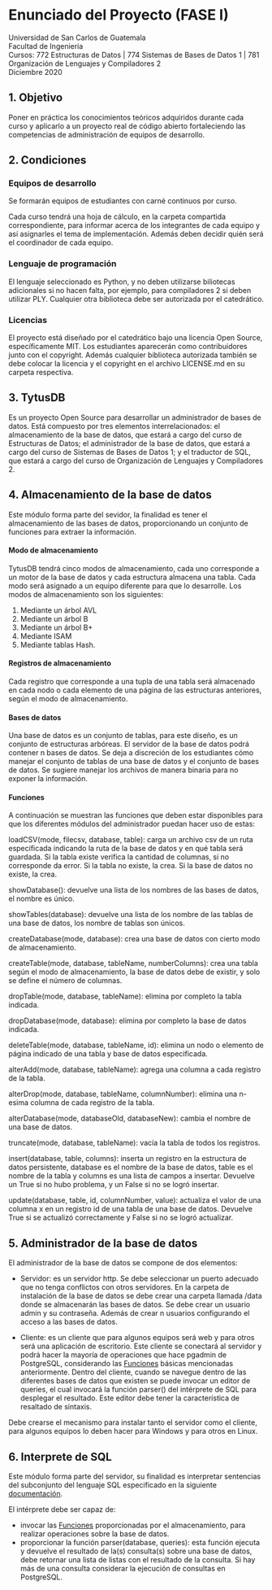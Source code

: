 # Enunciado del Proyecto (FASE I)

Universidad de San Carlos de Guatemala  
Facultad de Ingeniería  
Cursos: 772 Estructuras de Datos | 774 Sistemas de Bases de Datos 1 | 781 Organización de Lenguajes y Compiladores 2  
Diciembre 2020

## 1. Objetivo

Poner en práctica los conocimientos teóricos adquiridos durante cada curso y aplicarlo a un proyecto real de código abierto fortaleciendo las competencias de administración de equipos de desarrollo.


## 2. Condiciones

### Equipos de desarrollo

Se formarán equipos de estudiantes con carné continuos por curso.

Cada curso tendrá una hoja de cálculo, en la carpeta compartida correspondiente, para informar acerca de los integrantes de cada equipo y así asignarles el tema de implementación. Además deben decidir quién será el coordinador de cada equipo.

### Lenguaje de programación

El lenguaje seleccionado es Python, y no deben utilizarse biliotecas adicionales si no hacen falta, por ejemplo, para compiladores 2 si deben utilizar PLY. Cualquier otra biblioteca debe ser autorizada por el catedrático.

### Licencias

El proyecto está diseñado por el catedrático bajo una licencia Open Source, específicamente MIT. Los estudiantes aparecerán como contribuidores junto con el copyright. Además cualquier biblioteca autorizada también se debe colocar la licencia y el copyright en el archivo LICENSE.md en su carpeta respectiva.

## 3. TytusDB

Es un proyecto Open Source para desarrollar un administrador de bases de datos. Está compuesto por tres elementos interrelacionados: el almacenamiento de la base de datos, que estará a cargo del curso de Estructuras de Datos; el administrador de la base de datos, que estará a cargo del curso de Sistemas de Bases de Datos 1; y el traductor de SQL, que estará a cargo del curso de Organización de Lenguajes y Compiladores 2.

## 4. Almacenamiento de la base de datos

Este módulo forma parte del sevidor, la finalidad es tener el almacenamiento de las bases de datos, proporcionando un conjunto de funciones para extraer la información.

#### Modo de almacenamiento 

TytusDB tendrá cinco modos de almacenamiento, cada uno corresponde a un motor de la base de datos y cada estructura almacena una tabla. Cada modo será asignado a un equipo diferente para que lo desarrolle. Los modos de almacenamiento son los siguientes: 
1. Mediante un árbol AVL
2. Mediante un árbol B
3. Mediante un árbol B+
4. Mediante ISAM
5. Mediante tablas Hash.

#### Registros de almacenamiento

Cada registro que corresponde a una tupla de una tabla será almacenado en cada nodo o cada elemento de una página de las estructuras anteriores, según el modo de almacenamiento.

#### Bases de datos

Una base de datos es un conjunto de tablas, para este diseño, es un conjunto de estructuras arbóreas. El servidor de la base de datos podrá contener n bases de datos. Se deja a discreción de los estudiantes cómo manejar el conjunto de tablas de una base de datos y el conjunto de bases de datos. Se sugiere manejar los archivos de manera binaria para no exponer la información. 

#### Funciones

A continuación se muestran las funciones que deben estar disponibles para que los diferentes módulos del administrador puedan hacer uso de estas: 

loadCSV(mode, filecsv, database, table): carga un archivo csv de un ruta especificada indicando la ruta de la base de datos y en qué tabla será guardada. Si la tabla existe verifica la cantidad de columnas, si no corresponde da error. Si la tabla no existe, la crea. Si la base de datos no existe, la crea.

showDatabase(): devuelve una lista de los nombres de las bases de datos, el nombre es único.

showTables(database): devuelve una lista de los nombre de las tablas de una base de datos, los nombre de tablas son únicos.

createDatabase(mode, database): crea una base de datos con cierto modo de almacenamiento.

createTable(mode, database, tableName, numberColumns): crea una tabla según el modo de almacenamiento, la base de datos debe de existir, y solo se define el número de columnas.

dropTable(mode, database, tableName): elimina por completo la tabla indicada.

dropDatabase(mode, database): elimina por completo la base de datos indicada.

deleteTable(mode, database, tableName, id): elimina un nodo o elemento de página indicado de una tabla y base de datos especificada.

alterAdd(mode, database, tableName): agrega una columna a cada registro de la tabla.

alterDrop(mode, database, tableName, columnNumber): elimina una n-esima columna de cada registro de la tabla.

alterDatabase(mode, databaseOld, databaseNew): cambia el nombre de una base de datos.

truncate(mode, database, tableName): vacía la tabla de todos los registros.

insert(database, table, columns): inserta un registro en la estructura de datos persistente, database es el nombre de la base de datos, table es el nombre de la tabla y columns es una lista de campos a insertar. Devuelve un True si no hubo problema, y un False si no se logró insertar.

update(database, table, id, columnNumber, value): actualiza el valor de una columna x en un registro id de una tabla de una base de datos. Devuelve True si se actualizó correctamente y False si no se logró actualizar.

## 5. Administrador de la base de datos

El administrador de la base de datos se compone de dos elementos:

- Servidor: es un servidor http. Se debe seleccionar un puerto adecuado que no tenga conflictos con otros servidores. En la carpeta de instalación de la base de datos se debe crear una carpeta llamada /data donde se almacenarán las bases de datos. Se debe crear un usuario admin y su contraseña. Además de crear n usuarios configurando el acceso a las bases de datos.

- Cliente: es un cliente que para algunos equipos será web y para otros será una aplicación de escritorio. Este cliente se conectará al servidor y podrá hacer la mayoría de operaciones que hace pgadmin de PostgreSQL, considerando las [Funciones](#funciones) básicas mencionadas anteriormente. Dentro del cliente, cuando se navegue dentro de las diferentes bases de datos que existen se puede invocar un editor de queries, el cual invocará la función parser() del intérprete de SQL para desplegar el resultado. Este editor debe tener la característica de resaltado de sintaxis.

Debe crearse el mecanismo para instalar tanto el servidor como el cliente, para algunos equipos lo deben hacer para Windows y para otros en Linux.


## 6. Interprete de SQL

Este módulo forma parte del servidor, su finalidad es interpretar sentencias del subconjunto del lenguaje SQL especificado en la siguiente [documentación](https://github.com/tytusdb/tytus/tree/main/docs/sql_syntax). 

El intérprete debe ser capaz de:
- invocar las [Funciones](#funciones) proporcionadas por el almacenamiento, para realizar operaciones sobre la base de datos.
- proporcionar la función parser(database, queries): esta función ejecuta y devuelve el resultado de la(s) consulta(s) sobre una base de datos, debe retornar una lista de listas con el resultado de la consulta. Si hay más de una consulta considerar la ejecución de consultas en PostgreSQL.





